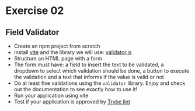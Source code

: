 # Exercise 02

## Field Validator

- Create an npm project from scratch
- Install [vite](https://vitejs.dev/) and the library we will use: [validator.js](https://www.npmjs.com/package/validator)
- Structure an HTML page with a form
- The form must have: a field to insert the text to be validated, a dropdown to select which validation should be done, a button to execute the validation and a text that informs if the value is valid or not
- Do at least five validations using the `validator` library. Enjoy and check out the documentation to see exactly how to use it!
- Run your application using vite
- Test if your application is approved by [Trybe lint](https://www.npmjs.com/package/eslint-config-trybe-frontend)